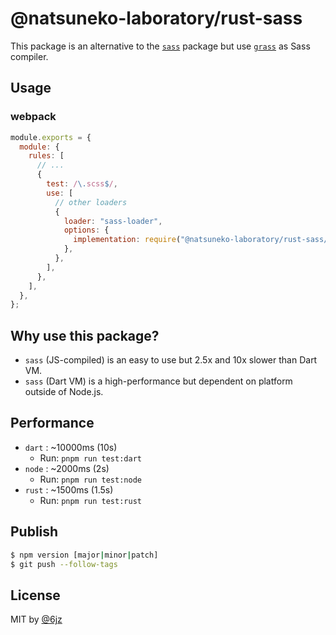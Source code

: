 # @natsuneko-laboratory/rust-sass

This package is an alternative to the [`sass`](https://www.npmjs.com/package/sass) package but use [`grass`](https://github.com/connorskees/grass) as Sass compiler.

## Usage

### webpack

```javascript
module.exports = {
  module: {
    rules: [
      // ...
      {
        test: /\.scss$/,
        use: [
          // other loaders
          {
            loader: "sass-loader",
            options: {
              implementation: require("@natsuneko-laboratory/rust-sass/lib/sass-loader"),
            },
          },
        ],
      },
    ],
  },
};
```

## Why use this package?

- `sass` (JS-compiled) is an easy to use but 2.5x and 10x slower than Dart VM.
- `sass` (Dart VM) is a high-performance but dependent on platform outside of Node.js.

## Performance

- `dart` : ~10000ms (10s)
  - Run: `pnpm run test:dart`
- `node` : ~2000ms (2s)
  - Run: `pnpm run test:node`
- `rust` : ~1500ms (1.5s)
  - Run: `pnpm run test:rust`

## Publish

```bash
$ npm version [major|minor|patch]
$ git push --follow-tags
```

## License

MIT by [@6jz](https://twitter.com/6jz)
